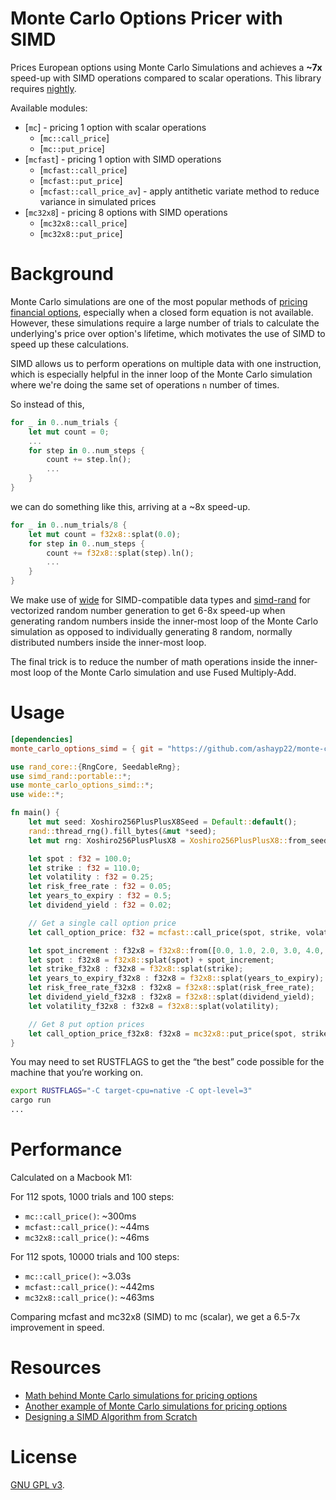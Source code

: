 # Monte Carlo Options Pricer with SIMD

Prices European options using Monte Carlo Simulations and achieves a **~7x** speed-up with SIMD operations compared to scalar operations. This library requires [nightly](https://doc.rust-lang.org/book/appendix-07-nightly-rust.html).

Available modules:

- [`mc`] - pricing 1 option with scalar operations
  - [`mc::call_price`]
  - [`mc::put_price`]
- [`mcfast`] - pricing 1 option with SIMD operations
  - [`mcfast::call_price`]
  - [`mcfast::put_price`]
  - [`mcfast::call_price_av`] - apply antithetic variate method to reduce variance in simulated prices
- [`mc32x8`] - pricing 8 options with SIMD operations
  - [`mc32x8::call_price`]
  - [`mc32x8::put_price`]

# Background

Monte Carlo simulations are one of the most popular methods of [pricing financial options](https://www.tejwin.com/en/insight/options-pricing-with-monte-carlo-simulation/), especially when a closed form equation is not available. However, these simulations require a large number of trials to calculate the underlying's price over option's lifetime, which motivates the use of SIMD to speed up these calculations.

SIMD allows us to perform operations on multiple data with one instruction, which is especially helpful in the inner loop of the Monte Carlo simulation where we're doing the same set of operations `n` number of times.

So instead of this,

```rust
for _ in 0..num_trials {
    let mut count = 0;
    ...
    for step in 0..num_steps {
        count += step.ln();
        ...
    }
}
```

we can do something like this, arriving at a ~8x speed-up.

```rust
for _ in 0..num_trials/8 {
    let mut count = f32x8::splat(0.0);
    for step in 0..num_steps {
        count += f32x8::splat(step).ln();
        ...
    }
}
```

We make use of [wide](https://docs.rs/wide/latest/wide/) for SIMD-compatible data types and [simd-rand](https://github.com/ashayp22/simd-rand) for vectorized random number generation to get 6-8x speed-up when generating random numbers inside the inner-most loop of the Monte Carlo simulation as opposed to individually generating 8 random, normally distributed numbers inside the inner-most loop.

The final trick is to reduce the number of math operations inside the inner-most loop of the Monte Carlo simulation and use Fused Multiply-Add.

# Usage

```toml
[dependencies]
monte_carlo_options_simd = { git = "https://github.com/ashayp22/monte-carlo-options-simd" }
```

```rust
use rand_core::{RngCore, SeedableRng};
use simd_rand::portable::*;
use monte_carlo_options_simd::*;
use wide::*;

fn main() {
    let mut seed: Xoshiro256PlusPlusX8Seed = Default::default();
    rand::thread_rng().fill_bytes(&mut *seed);
    let mut rng: Xoshiro256PlusPlusX8 = Xoshiro256PlusPlusX8::from_seed(seed);

    let spot : f32 = 100.0;
    let strike : f32 = 110.0;
    let volatility : f32 = 0.25;
    let risk_free_rate : f32 = 0.05;
    let years_to_expiry : f32 = 0.5;
    let dividend_yield : f32 = 0.02;

    // Get a single call option price
    let call_option_price: f32 = mcfast::call_price(spot, strike, volatility, risk_free_rate, years_to_expiry, dividend_yield, 100.0, 1000.0, &mut rng);

    let spot_increment : f32x8 = f32x8::from([0.0, 1.0, 2.0, 3.0, 4.0, 5.0, 6.0, 7.0]);
    let spot : f32x8 = f32x8::splat(spot) + spot_increment;
    let strike_f32x8 : f32x8 = f32x8::splat(strike);
    let years_to_expiry_f32x8 : f32x8 = f32x8::splat(years_to_expiry);
    let risk_free_rate_f32x8 : f32x8 = f32x8::splat(risk_free_rate);
    let dividend_yield_f32x8 : f32x8 = f32x8::splat(dividend_yield);
    let volatility_f32x8 : f32x8 = f32x8::splat(volatility);

    // Get 8 put option prices
    let call_option_price_f32x8: f32x8 = mc32x8::put_price(spot, strike_f32x8, volatility_f32x8, risk_free_rate_f32x8, years_to_expiry_f32x8, dividend_yield_f32x8, 100.0, 1000.0, &mut rng);
}
```

You may need to set RUSTFLAGS to get the “the best” code possible for the machine that you’re working on.

```sh
export RUSTFLAGS="-C target-cpu=native -C opt-level=3"
cargo run
...
```

# Performance

Calculated on a Macbook M1:

For 112 spots, 1000 trials and 100 steps:

- `mc::call_price()`: ~300ms
- `mcfast::call_price()`: ~44ms
- `mc32x8::call_price()`: ~46ms

For 112 spots, 10000 trials and 100 steps:

- `mc::call_price()`: ~3.03s
- `mcfast::call_price()`: ~442ms
- `mc32x8::call_price()`: ~463ms

Comparing mcfast and mc32x8 (SIMD) to mc (scalar), we get a 6.5-7x improvement in speed.

# Resources

- [Math behind Monte Carlo simulations for pricing options](https://www.codearmo.com/blog/pricing-options-monte-carlo-simulation-python)
- [Another example of Monte Carlo simulations for pricing options](https://www.tejwin.com/en/insight/options-pricing-with-monte-carlo-simulation/)
- [Designing a SIMD Algorithm from Scratch](https://mcyoung.xyz/2023/11/27/simd-base64/)

# License

[GNU GPL v3](LICENSE).
